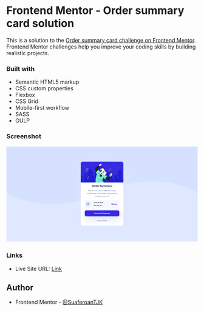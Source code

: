 # Frontend Mentor - Order summary card solution
This is a solution to the [Order summary card challenge on Frontend Mentor](https://www.frontendmentor.io/challenges/order-summary-component-QlPmajDUj).
Frontend Mentor challenges help you improve your coding skills by building realistic projects. 

### Built with

- Semantic HTML5 markup
- CSS custom properties
- Flexbox
- CSS Grid
- Mobile-first workflow
- SASS
- GULP

### Screenshot
![](./screenshot.png)

### Links
- Live Site URL: [Link]( https://suaferoantjk.github.io/Order-Summary/)

## Author
- Frontend Mentor - [@SuaferoanTJK](https://www.frontendmentor.io/profile/SuaferoanTJK)
